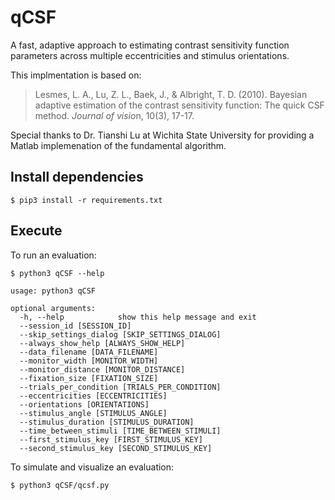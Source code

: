 # qCSF

A fast, adaptive approach to estimating contrast sensitivity function parameters across multiple eccentricities and stimulus orientations.

This implmentation is based on:

> Lesmes, L. A., Lu, Z. L., Baek, J., & Albright, T. D. (2010). Bayesian adaptive estimation of the contrast sensitivity function: The quick CSF method. *Journal of visio*n, 10(3), 17-17.

Special thanks to Dr. Tianshi Lu at Wichita State University for providing a Matlab implemenation of the fundamental algorithm.

## Install dependencies
~~~~
$ pip3 install -r requirements.txt
~~~~

## Execute
To run an evaluation:
~~~~
$ python3 qCSF --help

usage: python3 qCSF

optional arguments:
  -h, --help            show this help message and exit
  --session_id [SESSION_ID]
  --skip_settings_dialog [SKIP_SETTINGS_DIALOG]
  --always_show_help [ALWAYS_SHOW_HELP]
  --data_filename [DATA_FILENAME]
  --monitor_width [MONITOR_WIDTH]
  --monitor_distance [MONITOR_DISTANCE]
  --fixation_size [FIXATION_SIZE]
  --trials_per_condition [TRIALS_PER_CONDITION]
  --eccentricities [ECCENTRICITIES]
  --orientations [ORIENTATIONS]
  --stimulus_angle [STIMULUS_ANGLE]
  --stimulus_duration [STIMULUS_DURATION]
  --time_between_stimuli [TIME_BETWEEN_STIMULI]
  --first_stimulus_key [FIRST_STIMULUS_KEY]
  --second_stimulus_key [SECOND_STIMULUS_KEY]
  ~~~~

To simulate and visualize an evaluation:
~~~~
$ python3 qCSF/qcsf.py
~~~~